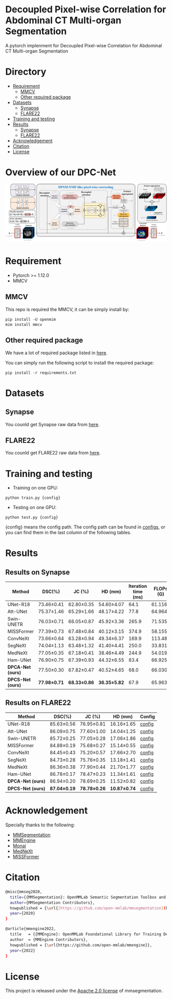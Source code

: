 # Decoupled Pixel-wise Correlation for Abdominal CT Multi-organ Segmentation

A pytorch implenment for Decoupled Pixel-wise Correlation for Abdominal CT Multi-organ Segmentation

# Directory

- [Requirement](#requirement)
  - [MMCV](#mmcv)
  - [Other required package](#other-required-package)
- [Datasets](#datasets)
  - [Synapse](#synapse)
  - [FLARE22](#flare22)
- [Training and testing](#training-and-testing)
- [Results](#results)
    - [Synapse](#results-on-synapse)
    - [FLARE22](#results-on-flare22)
- [Acknowledgement](#acknowledgement)
- [Citation](#citation)
- [License](#license)

# Overview of our DPC-Net

![DPC-Net](overview.png)

# Requirement
- Pytorch >= 1.12.0
- MMCV
## MMCV
This repo is required the MMCV, it can be simply install by:

```pycon
pip install -U openmim
mim install mmcv
```

## Other required package
We have a lot of required package listed in [here](requirements.txt).

You can simply run the following script to install the required package:

```pycon
pip install -r requirements.txt
```

# Datasets

## Synapse

You counld get Synapse raw data from [here](https://www.synapse.org/#!Synapse:syn3193805/wiki/217752 "https://www.synapse.org/#!Synapse:syn3193805/wiki/217752").

## FLARE22
You counld get FLARE22 raw data from [here](https://flare22.grand-challenge.org).

# Training and testing

-   Training on one GPU:

```pycon
python train.py {config}
```

-   Testing on one GPU:

```pycon
python test.py {config}
```
{config} means the config path. The config path can be found in [configs](new_configs "new_configs"),
or you can find them in the last column of the following tables.
# Results

## Results on Synapse

| Method              | DSC(%)         | JC (%)         | HD (mm)        | Iteration time (ms) | FLOPs&#xA;&#xA;(G) | Params&#xA;&#xA;(M) | Config |
| ------------------- | -------------- | -------------- | -------------- | ----------------------- | ------------------ | ------------------- | ------ |
| UNet-R18            | 73.46±0.41     | 62.80±0.35     | 54.60±4.07     | 64.1                    | 61.116             | 13.694              | [config](new_configs/unet/unet_r18v1c_d8_40k_synapse.py)      |
| Att-UNet            | 75.37±1.46     | 65.29±1.66     | 48.17±4.22     | 77.8                    | 64.964             | 15.076              | [config](new_configs/attn_unet/attn_ma_unet_r18v1c_synapse_40k.py)|
| Swin-UNETR          | 76.03±0.71     | 66.05±0.87     | 45.92±3.36     | 265.9                   | 71.535             | 25.138              | [config](new_configs/medical_seg/swin_unetr_base_40k_synapse.py)      |
| MISSFormer          | 77.39±0.73     | 67.48±0.84     | 40.12±3.15     | 374.9                   | 58.155             | 42.463              | [config](new_configs/medical_seg/missformer_40k_synapse.py)      |
| ConvNeXt            | 73.66±0.64     | 63.28±0.94     | 49.34±6.37     | 169.9                   | 113.486            | 98.145              | [config](new_configs/convnext/nopretrained_unet_conv_next_b_synapse_40k.py)      |
| SegNeXt             | 74.04±1.13     | 63.48±1.32     | 41.40±4.41     | 250.0                   | 33.831             | 28.854              | [config](new_configs/segnext/nopretrain_unet_segnext_b_40k_synapse.py)      |
| MedNeXt             | 77.05±0.35     | 67.18±0.41     | 38.46±4.49     | 244.9                   | 54.019             | 10.448              | [config](new_configs/medical_seg/mednext_40k_synapse.py)      |
| Ham-UNet            | 76.90±0.75     | 67.39±0.93     | 44.32±6.55     | 83.4                    | 66.925             | 14.908              | [config](new_configs/hamnet/unet_r18v1c_hamnet_40k_synapse.py)      |
| **DPCA-Net (ours)** | 77.50±0.30     | 67.82±0.47     | 40.52±4.65     | 68.0                    | 66.030             | 14.974              | [config](new_configs/dsnet/unet_r18v1c_dsnet_v14_dam_40k_synapse.py)      |
| **DPCS-Net (ours)** | **77.98±0.71** | **68.33±0.86** | **36.35±5.82** | 67.9                    | 65.963             | 14.991              | [config](new_configs/dsnet/unet_r18v1c_dsnet_v14_40k_synapse.py)      |

## Results on FLARE22

| Method              | DSC(%)         | JC (%)         | HD (mm)        | Config |
| ------------------- | -------------- | -------------- | -------------- | ------ |
| UNet-R18            | 85.63±0.56     | 76.95±0.81     | 16.16±1.65     | [config](new_configs/unet/unet_r18v1c_d8_40k_flare22.py)      |
| Att-UNet            | 86.09±0.75     | 77.60±1.00     | 14.04±1.25     | [config](new_configs/attn_unet/attn_ma_unet_r18v1c_flare22_40k.py)      |
| Swin-UNETR          | 85.72±0.25     | 77.05±0.28     | 17.06±1.86     | [config](new_configs/medical_seg/swin_unetr_base_40k_flare22.py)      |
| MISSFormer          | 84.88±0.19     | 75.68±0.27     | 15.14±0.55     | [config](new_configs/medical_seg/missformer_40k_flare22.py)      |
| ConvNeXt            | 84.45±0.43     | 75.20±0.57     | 17.66±2.70     | [config](new_configs/convnext/nopretrained_unet_conv_next_b_flare22_40k.py)      |
| SegNeXt             | 84.73±0.28     | 75.76±0.35     | 13.18±1.41     | [config](new_configs/segnext/nopretrain_unet_segnext_b_40k_flare22.py)      |
| MedNeXt             | 86.36±0.38     | 77.90±0.44     | 21.70±1.77     | [config](new_configs/medical_seg/mednext_40k_flare22.py)      |
| Ham-UNet            | 86.78±0.17     | 78.47±0.23     | 11.34±1.61     | [config](new_configs/hamnet/unet_r18v1c_hamnet_40k_flare22.py)      |
| **DPCA-Net (ours)** | 86.94±0.20     | 78.69±0.25     | 11.52±0.82     | [config](new_configs/dsnet/unet_r18v1c_dsnet_v14_dam_40k_flare22.py)      |
| **DPCS-Net (ours)** | **87.04±0.19** | **78.78±0.26** | **10.87±0.74** | [config](new_configs/dsnet/unet_r18v1c_dsnet_v14_40k_synapse.py)      |

# Acknowledgement

Specially thanks to the following: 
- [MMSegmentation](https://github.com/open-mmlab/mmsegmentation "MMSegmentation")
- [MMEngine](https://github.com/open-mmlab/mmengine "MMEngine")
- [Monai](https://github.com/Project-MONAI)
- [MedNeXt](https://github.com/MIC-DKFZ/MedNeXt)
- [MISSFormer](https://github.com/ZhifangDeng/MISSFormer/tree/main)

# Citation

```bash
@misc{mmseg2020,
  title={{MMSegmentation}: OpenMMLab Semantic Segmentation Toolbox and Benchmark},
  author={MMSegmentation Contributors},
  howpublished = {\url{[https://github.com/open-mmlab/mmsegmentation](https://github.com/open-mmlab/mmsegmentation)}},
  year={2020}
}
```

```bash
@article{mmengine2022,
  title   = {{MMEngine}: OpenMMLab Foundational Library for Training Deep Learning Models},
  author  = {MMEngine Contributors},
  howpublished = {\url{https://github.com/open-mmlab/mmengine}},
  year={2022}
}
```

# License

This project is released under the [Apache 2.0 license](https://github.com/open-mmlab/mmsegmentation/blob/main/LICENSE "Apache 2.0 license") of mmsegmentation.
